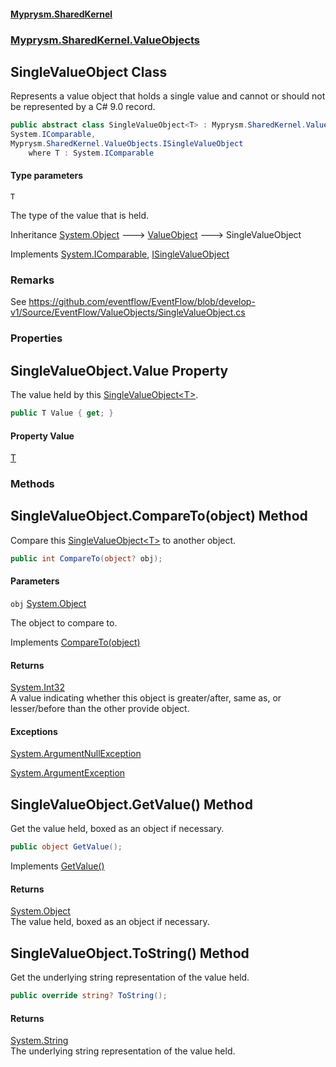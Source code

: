 #### [Myprysm.SharedKernel](index.md 'index')
### [Myprysm.SharedKernel.ValueObjects](index.md#Myprysm.SharedKernel.ValueObjects 'Myprysm.SharedKernel.ValueObjects')

## SingleValueObject<T> Class

Represents a value object that holds a single value and cannot or should not be represented by a C# 9.0 record.

```csharp
public abstract class SingleValueObject<T> : Myprysm.SharedKernel.ValueObjects.ValueObject,
System.IComparable,
Myprysm.SharedKernel.ValueObjects.ISingleValueObject
    where T : System.IComparable
```
#### Type parameters

<a name='Myprysm.SharedKernel.ValueObjects.SingleValueObject_T_.T'></a>

`T`

The type of the value that is held.

Inheritance [System.Object](https://docs.microsoft.com/en-us/dotnet/api/System.Object 'System.Object') &#129106; [ValueObject](Myprysm.SharedKernel.ValueObjects.ValueObject.md 'Myprysm.SharedKernel.ValueObjects.ValueObject') &#129106; SingleValueObject<T>

Implements [System.IComparable](https://docs.microsoft.com/en-us/dotnet/api/System.IComparable 'System.IComparable'), [ISingleValueObject](Myprysm.SharedKernel.ValueObjects.ISingleValueObject.md 'Myprysm.SharedKernel.ValueObjects.ISingleValueObject')

### Remarks
See https://github.com/eventflow/EventFlow/blob/develop-v1/Source/EventFlow/ValueObjects/SingleValueObject.cs
### Properties

<a name='Myprysm.SharedKernel.ValueObjects.SingleValueObject_T_.Value'></a>

## SingleValueObject<T>.Value Property

The value held by this [SingleValueObject&lt;T&gt;](Myprysm.SharedKernel.ValueObjects.SingleValueObject_T_.md 'Myprysm.SharedKernel.ValueObjects.SingleValueObject<T>').

```csharp
public T Value { get; }
```

#### Property Value
[T](Myprysm.SharedKernel.ValueObjects.SingleValueObject_T_.md#Myprysm.SharedKernel.ValueObjects.SingleValueObject_T_.T 'Myprysm.SharedKernel.ValueObjects.SingleValueObject<T>.T')
### Methods

<a name='Myprysm.SharedKernel.ValueObjects.SingleValueObject_T_.CompareTo(object)'></a>

## SingleValueObject<T>.CompareTo(object) Method

Compare this [SingleValueObject&lt;T&gt;](Myprysm.SharedKernel.ValueObjects.SingleValueObject_T_.md 'Myprysm.SharedKernel.ValueObjects.SingleValueObject<T>') to another object.

```csharp
public int CompareTo(object? obj);
```
#### Parameters

<a name='Myprysm.SharedKernel.ValueObjects.SingleValueObject_T_.CompareTo(object).obj'></a>

`obj` [System.Object](https://docs.microsoft.com/en-us/dotnet/api/System.Object 'System.Object')

The object to compare to.

Implements [CompareTo(object)](https://docs.microsoft.com/en-us/dotnet/api/System.IComparable.CompareTo#System_IComparable_CompareTo_System_Object_ 'System.IComparable.CompareTo(System.Object)')

#### Returns
[System.Int32](https://docs.microsoft.com/en-us/dotnet/api/System.Int32 'System.Int32')  
A value indicating whether this object is greater/after, same as, or lesser/before than the other provide object.

#### Exceptions

[System.ArgumentNullException](https://docs.microsoft.com/en-us/dotnet/api/System.ArgumentNullException 'System.ArgumentNullException')

[System.ArgumentException](https://docs.microsoft.com/en-us/dotnet/api/System.ArgumentException 'System.ArgumentException')

<a name='Myprysm.SharedKernel.ValueObjects.SingleValueObject_T_.GetValue()'></a>

## SingleValueObject<T>.GetValue() Method

Get the value held, boxed as an object if necessary.

```csharp
public object GetValue();
```

Implements [GetValue()](Myprysm.SharedKernel.ValueObjects.ISingleValueObject.md#Myprysm.SharedKernel.ValueObjects.ISingleValueObject.GetValue() 'Myprysm.SharedKernel.ValueObjects.ISingleValueObject.GetValue()')

#### Returns
[System.Object](https://docs.microsoft.com/en-us/dotnet/api/System.Object 'System.Object')  
The value held, boxed as an object if necessary.

<a name='Myprysm.SharedKernel.ValueObjects.SingleValueObject_T_.ToString()'></a>

## SingleValueObject<T>.ToString() Method

Get the underlying string representation of the value held.

```csharp
public override string? ToString();
```

#### Returns
[System.String](https://docs.microsoft.com/en-us/dotnet/api/System.String 'System.String')  
The underlying string representation of the value held.